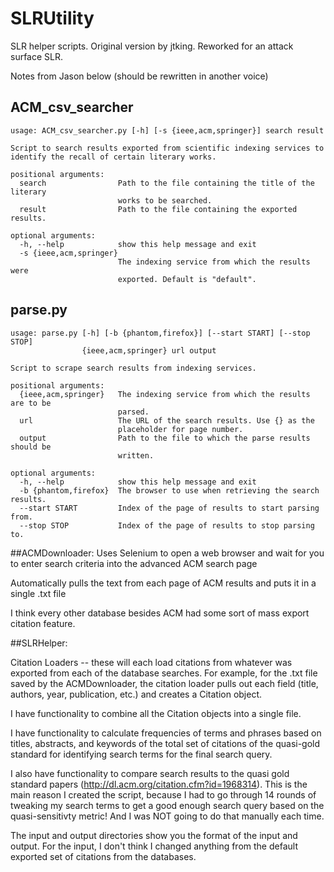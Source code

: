 # SLRUtility
SLR helper scripts. Original version by jtking. Reworked for an attack surface SLR.

Notes from Jason below (should be rewritten in another voice)

## ACM_csv_searcher

```
usage: ACM_csv_searcher.py [-h] [-s {ieee,acm,springer}] search result

Script to search results exported from scientific indexing services to
identify the recall of certain literary works.

positional arguments:
  search                Path to the file containing the title of the literary
                        works to be searched.
  result                Path to the file containing the exported results.

optional arguments:
  -h, --help            show this help message and exit
  -s {ieee,acm,springer}
                        The indexing service from which the results were
                        exported. Default is "default".
```

## parse.py

```
usage: parse.py [-h] [-b {phantom,firefox}] [--start START] [--stop STOP]
                {ieee,acm,springer} url output

Script to scrape search results from indexing services.

positional arguments:
  {ieee,acm,springer}   The indexing service from which the results are to be
                        parsed.
  url                   The URL of the search results. Use {} as the
                        placeholder for page number.
  output                Path to the file to which the parse results should be
                        written.

optional arguments:
  -h, --help            show this help message and exit
  -b {phantom,firefox}  The browser to use when retrieving the search results.
  --start START         Index of the page of results to start parsing from.
  --stop STOP           Index of the page of results to stop parsing to.
```

##ACMDownloader:
Uses Selenium to open a web browser and wait for you to enter search criteria into the advanced ACM search page

Automatically pulls the text from each page of ACM results and puts it in a single .txt file

I think every other database besides ACM had some sort of mass export citation feature.

##SLRHelper:

Citation Loaders -- these will each load citations from whatever was exported from each of the database searches. For example, for the .txt file saved by the ACMDownloader, the citation loader pulls out each field (title, authors, year, publication, etc.) and creates a Citation object. 

I have functionality to combine all the Citation objects into a single file.

I have functionality to calculate frequencies of terms and phrases based on titles, abstracts, and keywords of the total set of citations of the quasi-gold standard for identifying search terms for the final search query.

I also have functionality to compare search results to the quasi gold standard papers (http://dl.acm.org/citation.cfm?id=1968314). This is the main reason I created the script, because I had to go through 14 rounds of tweaking my search terms to get a good enough search query based on the quasi-sensitivty metric! And I was NOT going to do that manually each time.

The input and output directories show you the format of the input and output. For the input, I don't think I changed anything from the default exported set of citations from the databases.
